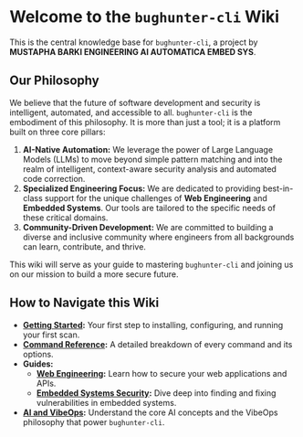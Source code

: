 # Welcome to the `bughunter-cli` Wiki

This is the central knowledge base for `bughunter-cli`, a project by **MUSTAPHA BARKI ENGINEERING AI AUTOMATICA EMBED SYS**.

## Our Philosophy

We believe that the future of software development and security is intelligent, automated, and accessible to all. `bughunter-cli` is the embodiment of this philosophy. It is more than just a tool; it is a platform built on three core pillars:

1.  **AI-Native Automation:** We leverage the power of Large Language Models (LLMs) to move beyond simple pattern matching and into the realm of intelligent, context-aware security analysis and automated code correction.
2.  **Specialized Engineering Focus:** We are dedicated to providing best-in-class support for the unique challenges of **Web Engineering** and **Embedded Systems**. Our tools are tailored to the specific needs of these critical domains.
3.  **Community-Driven Development:** We are committed to building a diverse and inclusive community where engineers from all backgrounds can learn, contribute, and thrive.

This wiki will serve as your guide to mastering `bughunter-cli` and joining us on our mission to build a more secure future.

## How to Navigate this Wiki

*   **[Getting Started](./Getting-Started.md):** Your first step to installing, configuring, and running your first scan.
*   **[Command Reference](./Command-Reference.md):** A detailed breakdown of every command and its options.
*   **Guides:**
    *   **[Web Engineering](./Web-Engineering.md):** Learn how to secure your web applications and APIs.
    *   **[Embedded Systems Security](./Embedded-Systems-Security.md):** Dive deep into finding and fixing vulnerabilities in embedded systems.
*   **[AI and VibeOps](./AI-and-VibeOps.md):** Understand the core AI concepts and the VibeOps philosophy that power `bughunter-cli`.
